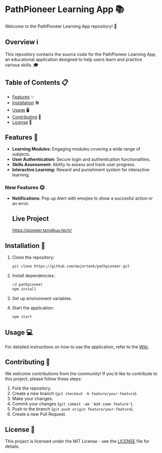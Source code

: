 # PathPioneer Learning App 📚

Welcome to the PathPioneer Learning App repository! 🚀

## Overview ℹ️

This repository contains the source code for the PathPioneer Learning App, an educational application designed to help users learn and practice various skills. 🎓

## Table of Contents 📋

- [Features](#features) ✨
- [Installation](#installation) 🛠️
- [Usage](#usage) 🖥️
- [Contributing](#contributing) 🤝
- [License](#license) 📜

## Features 🌟

- **Learning Modules:** Engaging modules covering a wide range of subjects.
- **User Authentication:** Secure login and authentication functionalities.
- **Skills Assessment:** Ability to assess and track user progress.
- **Interactive Learning:** Reward and punishment system for interactive learning.
### New Features 😋

- **Notifications:** Pop up Alert with emojies to show a succesful action or an error.

  ## Live Project
  https://pioneer.tangikuu.tech/

## Installation 🔧

1. Clone the repository:

   ```bash
   git clone https://github.com/majortank/pathpioneer.git
   ```

2. Install dependencies:

   ```bash
   cd pathpioneer
   npm install
   ```

3. Set up environment variables.

4. Start the application:

   ```bash
   npm start
   ```

## Usage 💻

For detailed instructions on how to use the application, refer to the [Wiki](https://github.com/majortank/pathpioneer/wiki).

## Contributing 🤝

We welcome contributions from the community! If you'd like to contribute to this project, please follow these steps:

1. Fork the repository.
2. Create a new branch (`git checkout -b feature/your-feature`).
3. Make your changes.
4. Commit your changes (`git commit -am 'Add some feature'`).
5. Push to the branch (`git push origin feature/your-feature`).
6. Create a new Pull Request.

## License 📜

This project is licensed under the MIT License - see the [LICENSE](LICENSE.md) file for details.
